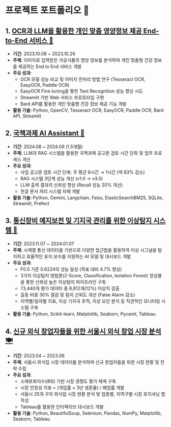 # 프로젝트 포트폴리오 🚀

## 1. [OCR과 LLM을 활용한 개인 맞춤 영양정보 제공 End-to-End 서비스 🥗]([프로젝트]%20OCR과%20LLM을%20활용한%20개인%20맞춤%20영양정보%20제공%20End-to-End%20서비스/README.md)
- **기간**: 2023.10.08 ~ 2023.10.26
- **주제**: 이미지로 입력받은 가공식품의 영양 정보를 분석하여 개인 맞춤형 건강 정보를 제공하는 End to End 서비스 개발
- **주요 성과**:
  - OCR 모델 성능 비교 및 이미지 전처리 방법 연구 (Tesseract OCR, EasyOCR, Paddle OCR)
  - EasyOCR Fine tuning을 통한 Text Recognition 성능 향상 시도
  - Streamlit 기반 Web 서비스 프로토타입 구현
  - Bard API를 활용한 개인 맞춤형 건강 정보 제공 기능 개발
- **활용 기술**: Python, OpenCV, Tesseract OCR, EasyOCR, Paddle OCR, Bard API, Streamlit

## 2. [국책과제 AI Assistant 🤖]([PoC]%20국책과제%20AI%20Assistant/README.md)
- **기간**: 2024.08 ~ 2024.09 (1.5개월)
- **주제**: LLM과 RAG 시스템을 활용한 국책과제 공고문 검토 시간 단축 및 업무 프로세스 개선
- **주요 성과**:
  - 사업 공고문 검토 시간 단축: 주 평균 6시간 → 1시간 (약 83% 감소)
  - RAG 시스템 3단계 성능 개선 (v1.0 → v3.0)
  - LLM 출력 결과의 신뢰성 향상 (Recall 성능 20% 개선)
  - 한글 문서 처리 시스템 자체 개발
- **활용 기술**: Python, Gemini, Langchain, Faiss, ElasticSearchBM25, SQLite, Streamlit, Prefect

## 3. [통신장비 예지보전 및 기지국 관리를 위한 이상탐지 시스템 📡]([프로젝트]%20통신장비%20예지보전%20및%20기지국%20관리를%20위한%20이상탐지%20시스템/README.md)
- **기간**: 2023.11.07 ~ 2024.01.07
- **주제**: 시계열 통신 데이터를 기반으로 다양한 접근법을 활용하여 이상 시그널을 탐지하고 효율적인 유지 보수를 지원하는 AI 모델 및 대시보드 개발
- **주요 성과**:
  - F0.5 기준 0.6224의 성능 달성 (목표 대비 4.7% 향상)
  - 3가지 이상탐지 방법론(Z-Score, Classification, Isolation Forest) 앙상블을 통한 신뢰성 높은 이상탐지 파이프라인 구축
  - 73,440개 평가 데이터 중 8,812개(12%) 이상치 검출
  - 출동 비용 30% 절감 및 탐지 신뢰도 개선 (False Alarm 감소)
  - 지역별/일자별 지표, 이상 기지국 추적, 이상 요인 분석 등 직관적인 모니터링 시스템 구축
- **활용 기술**: Python, Scikit-learn, Matplotlib, Seaborn, Pycaret, Tableau

## 4. [신규 외식 창업자들을 위한 서울시 외식 창업 시장 분석 🍽️]([프로젝트]%20신규%20외식%20창업자들을%20위한%20서울시%20외식%20창업%20시장%20분석/README.md)
- **기간**: 2023.04 ~ 2023.06
- **주제**: 서울시 외식업 시장 데이터를 분석하여 신규 창업자들을 위한 시장 현황 및 전략 수립
- **주요 성과**:
  - 소매포화지수(IRS) 기반 시장 경쟁도 평가 체계 구축
  - 시장 안정성 지표 = (개업률 × 3년 생존율) / 폐업률 개발
  - 서울시 25개 구의 외식업 시장 현황 분석 및 업종별, 지역구별 시장 포지셔닝 맵 작성
  - Tableau를 활용한 인터랙티브 대시보드 개발
- **활용 기술**: Python, BeautifulSoup, Selenium, Pandas, NumPy, Matplotlib, Seaborn, Tableau 